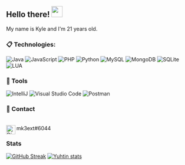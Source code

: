 ## Hello there! <img src="https://raw.githubusercontent.com/aemmadi/aemmadi/master/wave.gif" width="30px">

My name is Kyle and I'm 21 years old.

### 📋 Technologies:

  ![Java](https://img.shields.io/badge/Java-ED8B00?style=for-the-badge&logo=java&logoColor=white)
  ![JavaScript](https://img.shields.io/badge/JavaScript-F7DF1E?style=for-the-badge&logo=javascript&logoColor=black)
  ![PHP](https://img.shields.io/badge/PHP-777bb3?style=for-the-badge&logo=php&logoColor=white)
  ![Python](https://img.shields.io/badge/Python-0000FF?style=for-the-badge&logo=python&logoColor=white)
  ![MySQL](https://img.shields.io/badge/MySQL-00000F?style=for-the-badge&logo=mysql&logoColor=white)
  ![MongoDB](https://img.shields.io/badge/MongoDB-4EA94B?style=for-the-badge&logo=mongodb&logoColor=white)
  ![SQLite](https://img.shields.io/badge/SQLite-07405E?style=for-the-badge&logo=sqlite&logoColor=white)
  ![LUA](https://img.shields.io/badge/Lua-07405E?style=for-the-badge&logo=sqlite&logoColor=white)
  
### 🚀 Tools

  ![IntelliJ](https://img.shields.io/badge/IntelliJ-000000?style=for-the-badge&logo=intellij-idea&logoColor=blue)
  ![Visual Studio Code](https://img.shields.io/badge/VSCode-008B8B?style=for-the-badge&logo=visual-studio-code&logoColor=blue)
  ![Postman](https://img.shields.io/badge/-Postman-333333?style=for-the-badge&logo=postman)

### 💬 Contact
</br><img align="left" alt="Discord" target="_blank" width="25px" src="https://raw.githubusercontent.com/anuraghazra/anuraghazra/master/assets/discord-round.svg"/>
<string>mk3ext#6044</string>


### Stats
[![GitHub Streak](https://github-readme-streak-stats.herokuapp.com?user=mk3ext&theme=ayu-mirage)](https://git.io/streak-stats)
[![Yuhtin stats](https://github-readme-stats.vercel.app/api?username=mk3ext&layout=compact&theme=tokyonight&hide_title=true&show_icons=true&count_private=true)](https://github.com/wert/)
